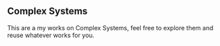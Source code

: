 ## Complex Systems

This are a my works on Complex Systems, feel free to explore them and reuse whatever works for you.
